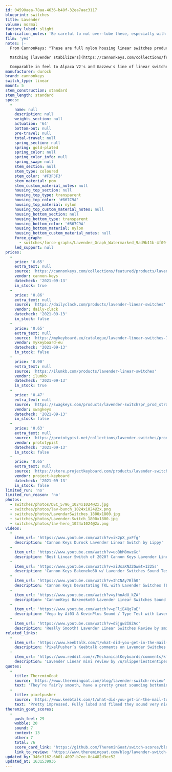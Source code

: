 ```yaml
---
id: 04590aea-78aa-4636-b48f-32ea7aac3117
blueprint: switches
title: Lavender
volume: normal
factory_lubed: slight
lubrication_notes: 'Be careful to not over-lube these, especially with a thicker lube like Krytox 205 g0. Too much and they can quickly feel sticky and slow to return.'
film: 'yes'
notes: |-
  From CannonKeys: "These are full nylon housing linear switches produced by Durock. The top housing has Durock branding. Durock has made new molds for this, and told us that the top and bottom housing are both made fully of Nylon, and that the stem is POM."

  Matching [lavender stabilizers](https://cannonkeys.com/collections/featured/products/lavender-stabilizers) are also available.

  Comparable in feel to Alpaca V2's and Gazzew's line of linear switches.
manufacturer: durock
brand: cannonkeys
switch_type: linear
mount: 5
stem_construction: standard
stem_length: standard
specs:
  -
    name: null
    description: null
    weights_section: null
    actuation: '64'
    bottom-out: null
    pre-travel: null
    total-travel: null
    spring_section: null
    spring: gold-plated
    spring_color: null
    spring_color_info: null
    spring_swap: null
    stem_section: null
    stem_type: coloured
    stem_color: '#F3F3F3'
    stem_material: pom
    stem_custom_material_notes: null
    housing_top_section: null
    housing_top_type: transparent
    housing_top_color: '#867C9A'
    housing_top_material: nylon
    housing_top_custom_material_notes: null
    housing_bottom_section: null
    housing_bottom_type: transparent
    housing_bottom_color: '#867C9A'
    housing_bottom_material: nylon
    housing_bottom_custom_material_notes: null
    force_graph:
      - switches/force-graphs/Lavender_Graph_Watermarked_9ad9b11b-4f09-45ec-acc7-a2a4a3e55c8b_480x480.png
    led_support: null
prices:
  -
    price: '0.65'
    extra_text: null
    source: 'https://cannonkeys.com/collections/featured/products/lavender-linear-switch'
    vendor: cannon-keys
    datecheck: '2021-09-13'
    in_stock: true
  -
    price: '0.86'
    extra_text: null
    source: 'https://dailyclack.com/products/lavender-linear-switches'
    vendor: daily-clack
    datecheck: '2021-09-13'
    in_stock: false
  -
    price: '0.65'
    extra_text: null
    source: 'https://mykeyboard.eu/catalogue/lavender-linear-switches-70-pack_3124/'
    vendor: mykeyboard-eu
    datecheck: '2021-09-13'
    in_stock: false
  -
    price: '0.90'
    extra_text: null
    source: 'https://ilumkb.com/products/lavender-linear-switches'
    vendor: ilumkb
    datecheck: '2021-09-13'
    in_stock: true
  -
    price: '0.47'
    extra_text: null
    source: 'https://swagkeys.com/products/lavender-switch?pr_prod_strat=copurchase&pr_rec_pid=6925442678950&pr_ref_pid=6136646140070&pr_seq=uniform'
    vendor: swagkeys
    datecheck: '2021-09-13'
    in_stock: false
  -
    price: '0.63'
    extra_text: null
    source: 'https://prototypist.net/collections/lavender-switches/products/in-stock-lavender-switches'
    vendor: prototypist
    datecheck: '2021-09-13'
    in_stock: false
  -
    price: '0.65'
    extra_text: null
    source: 'https://store.projectkeyboard.com/products/lavender-switches'
    vendor: project-keyboard
    datecheck: '2021-09-13'
    in_stock: false
limited_run: 'no'
limited_run_reason: 'no'
photos:
  - switches/photos/DSC_5796_1024x1024@2x.jpg
  - switches/photos/lav-bunch_1024x1024@2x.png
  - switches/photos/LavendarSwitches_1800x1800.jpg
  - switches/photos/Lavender-Switch_1800x1800.jpg
  - switches/photos/lav-hero_1024x1024@2x.png
videos:
  -
    item_url: 'https://www.youtube.com/watch?v=ik2pX_yxFfg'
    description: 'Cannon Keys Durock Lavender Linear Switch by Lippy'
  -
    item_url: 'https://www.youtube.com/watch?v=uoBbM8mwzGc'
    description: 'Best Linear Switch of 2020? Cannon Keys Lavender Linear Switch Review by Dylen'
  -
    item_url: 'https://www.youtube.com/watch?v=aiUsaXNZ2Gw&t=1225s'
    description: 'Cannon Keys Bakeneko60 w/ Lavender Switches Sound Test + Build Vod by alexotos'
  -
    item_url: 'https://www.youtube.com/watch?v=IhCNAy7Blh0'
    description: 'Cannon Keys Devastating TKL with Lavender Switches (Lubed & Filmed) Typing Sound by LEKEY LOVER'
  -
    item_url: 'https://www.youtube.com/watch?v=yfhnAdU_kZA'
    description: 'CannonKeys Bakeneko60 Lavender Linear Switches Sound Test by Holycow Boards'
  -
    item_url: 'https://www.youtube.com/watch?v=pFliE4Qg7uE'
    description: 'Vega by Ai03 & KevinPlus Sound / Type Test with Lavenders by CannonKeys by JeffsBattlestation'
  -
    item_url: 'https://www.youtube.com/watch?v=dSjgw2I82Ac'
    description: 'Really Smooth! Lavender Linear Switches Review by smilindown'
related_links:
  -
    item_url: 'https://www.keebtalk.com/t/what-did-you-get-in-the-mail-today/1572/3569'
    description: 'PixelPusher’s Keebtalk comments on Lavender Switches'
  -
    item_url: 'https://www.reddit.com/r/MechanicalKeyboards/comments/kf0e04/lavender_linear/'
    description: 'Lavender Linear mini review by /u/SlipperiestCentipede'
quotes:
  -
    title: ThereminGoat
    source: 'https://www.theremingoat.com/blog/lavender-switch-review'
    text: 'They’re fairly smooth, have a pretty great sounding bottoming and topping out as a translucent nylon switch, and are near perfect on the metric of stem wobble. To add onto that as well, I’ve really fallen in love with the look of these switches and genuinely am tempted to go about using them in a build.'
  -
    title: pixelpusher
    source: 'https://www.keebtalk.com/t/what-did-you-get-in-the-mail-today/1572/3569'
    text: 'Pretty impressed. Fully lubed and filmed they sound very nice. Much less wobble than a gateron KS-8 and deeper sounding than typical JWK polycarbonate switches. Can’t quite get rid of all of swishy/scratchy sound of the legs on the contact leaf, but it’s very faint. I think I’m going to be using them soon in a build.'
theremin_goat_scores:
  -
    push_feel: 29
    wobble: 20
    sound: 7
    context: 13
    other: 7
    total: 76
    score_card_link: 'https://github.com/ThereminGoat/switch-scores/blob/master/Lavenders.pdf'
    link_to_review: 'https://www.theremingoat.com/blog/lavender-switch-review'
updated_by: 346c3162-6b01-4097-b7ee-8c4482d3ec52
updated_at: 1631539936
---
```

